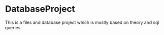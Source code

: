 # DatabaseProject

This is a files and database project which is mostly based on theory and sql queries.
